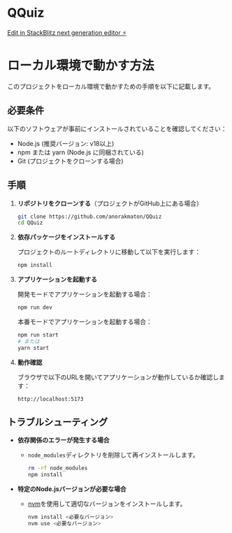 # QQuiz

[Edit in StackBlitz next generation editor ⚡️](https://stackblitz.com/~/github.com/anorakmaton/QQuiz)

# ローカル環境で動かす方法

このプロジェクトをローカル環境で動かすための手順を以下に記載します。

## 必要条件
以下のソフトウェアが事前にインストールされていることを確認してください：

- Node.js (推奨バージョン: v18以上)
- npm または yarn (Node.js に同梱されている)
- Git (プロジェクトをクローンする場合)

## 手順

1. **リポジトリをクローンする**（プロジェクトがGitHub上にある場合）

   ```bash
   git clone https://github.com/anorakmaton/QQuiz
   cd QQuiz
   ```

2. **依存パッケージをインストールする**

   プロジェクトのルートディレクトリに移動して以下を実行します：

   ```bash
   npm install
   ```

3. **アプリケーションを起動する**

   開発モードでアプリケーションを起動する場合：

   ```bash
   npm run dev
   ```

   本番モードでアプリケーションを起動する場合：

   ```bash
   npm run start
   # または
   yarn start
   ```

5. **動作確認**

   ブラウザで以下のURLを開いてアプリケーションが動作しているか確認します：

   ```
   http://localhost:5173
   ```

## トラブルシューティング

- **依存関係のエラーが発生する場合**
  - `node_modules`ディレクトリを削除して再インストールします。

    ```bash
    rm -rf node_modules
    npm install
    ```

- **特定のNode.jsバージョンが必要な場合**
  - [nvm](https://github.com/nvm-sh/nvm)を使用して適切なバージョンをインストールします。

    ```bash
    nvm install <必要なバージョン>
    nvm use <必要なバージョン>
    ```


